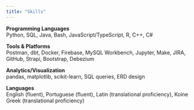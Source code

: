 ```yaml
---
title: "Skills"
---
```


**Programming Languages**  
Python, SQL, Java, Bash, JavaScript/TypeScript, R, C++, C#

**Tools & Platforms**  
Postman, dbt, Docker, Firebase, MySQL Workbench, Jupyter, Make, JIRA, GitHub, Strapi, Bootstrap, Debezium

**Analytics/Visualization**  
pandas, matplotlib, scikit-learn, SQL queries, ERD design

**Languages**  
English (fluent), Portuguese (fluent), Latin (translational proficiency), Koine Greek (translational proficiency)
